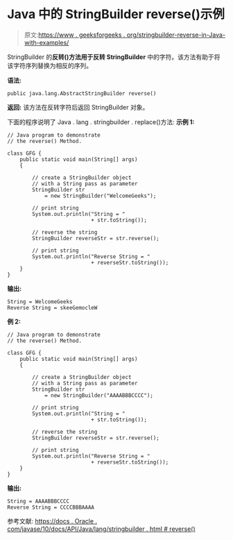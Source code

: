 # Java 中的 StringBuilder reverse()示例

> 原文:[https://www . geeksforgeeks . org/stringbuilder-reverse-in-Java-with-examples/](https://www.geeksforgeeks.org/stringbuilder-reverse-in-java-with-examples/)

StringBuilder 的**反转()**方法用于**反转 StringBuilder** 中的字符。该方法有助于将该字符序列替换为相反的序列。

**语法:**

```
public java.lang.AbstractStringBuilder reverse()
```

**返回:**
该方法在反转字符后返回 StringBuilder 对象。

下面的程序说明了 Java . lang . stringbuilder . replace()方法:
**示例 1:**

```
// Java program to demonstrate
// the reverse() Method.

class GFG {
    public static void main(String[] args)
    {

        // create a StringBuilder object
        // with a String pass as parameter
        StringBuilder str
            = new StringBuilder("WelcomeGeeks");

        // print string
        System.out.println("String = "
                           + str.toString());

        // reverse the string
        StringBuilder reverseStr = str.reverse();

        // print string
        System.out.println("Reverse String = "
                           + reverseStr.toString());
    }
}
```

**输出:**

```
String = WelcomeGeeks
Reverse String = skeeGemocleW

```

**例 2:**

```
// Java program to demonstrate
// the reverse() Method.

class GFG {
    public static void main(String[] args)
    {

        // create a StringBuilder object
        // with a String pass as parameter
        StringBuilder str
            = new StringBuilder("AAAABBBCCCC");

        // print string
        System.out.println("String = "
                           + str.toString());

        // reverse the string
        StringBuilder reverseStr = str.reverse();

        // print string
        System.out.println("Reverse String = "
                           + reverseStr.toString());
    }
}
```

**输出:**

```
String = AAAABBBCCCC
Reverse String = CCCCBBBAAAA

```

参考文献:
[https://docs . Oracle . com/javase/10/docs/API/Java/lang/stringbuilder . html # reverse()](https://docs.oracle.com/javase/10/docs/api/java/lang/StringBuilder.html#reverse())